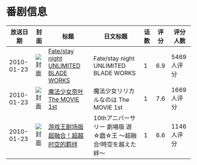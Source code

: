 # 番剧信息

|放送日期|封面|标题|日文标题|话数|评分|评分人数|
|---|---|---|---|---|---|---|
|2010-01-23|![封面](https://lain.bgm.tv/pic/cover/c/96/6b/3484_Jha1e.jpg)|[Fate/stay night UNLIMITED BLADE WORKS](https://bangumi.tv/subject/3484)|Fate/stay night UNLIMITED BLADE WORKS|1|6.9|5469人评分|
|2010-01-23|![封面](https://lain.bgm.tv/pic/cover/c/df/eb/3485_YG3XR.jpg)|[魔法少女奈叶 The MOVIE 1st](https://bangumi.tv/subject/3485)|魔法少女リリカルなのは The MOVIE 1st|1|7.6|1669人评分|
|2010-01-23|![封面](https://lain.bgm.tv/pic/cover/c/41/f3/23303_Q5qoy.jpg)|[游戏王剧场版 超融合！超越时空的羁绊](https://bangumi.tv/subject/23303)|10thアニバーサリー 劇場版 遊☆戯☆王 〜超融合!時空を越えた絆〜|1|6.6|1146人评分|
